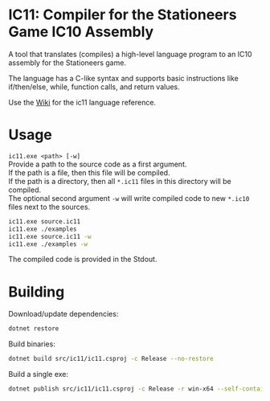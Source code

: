 # IC11: Compiler for the Stationeers Game IC10 Assembly

A tool that translates (compiles) a high-level language program to an IC10 assembly for the Stationeers game. 

The language has a C-like syntax and supports basic instructions like if/then/else, while, function calls, and return values.

Use the [Wiki](https://github.com/Raibo/ic11/wiki) for the ic11 language reference.

# Usage

`ic11.exe <path> [-w]`  
Provide a path to the source code as a first argument.  
If the path is a file, then this file will be compiled.  
If the path is a directory, then all `*.ic11` files in this directory will be compiled.  
The optional second argument `-w` will write compiled code to new `*.ic10` files next to the sources.  
```bash
ic11.exe source.ic11
ic11.exe ./examples
ic11.exe source.ic11 -w
ic11.exe ./examples -w
```

The compiled code is provided in the Stdout.

# Building

Download/update dependencies:
```bash
dotnet restore
```

Build binaries:
```bash
dotnet build src/ic11/ic11.csproj -c Release --no-restore
```

Build a single exe:
```bash
dotnet publish src/ic11/ic11.csproj -c Release -r win-x64 --self-contained -p:PublishSingleFile=true -o ./publish
```
